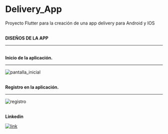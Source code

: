# Delivery_App
Proyecto Flutter para la creación de una app delivery para Android y IOS

<br>
<b> DISEÑOS DE LA APP</b>

<hr>

<br>
<b> Inicio de la aplicación.</b>

<hr>

![pantalla_inicial](https://github.com/OrlayMolina/App_Delivery/assets/111409267/2b50d22d-23b7-4d0c-8ebb-3049b005a6d8)

<br>
<b> Registro en la aplicación.</b>

<hr>

![registro](https://github.com/OrlayMolina/App_Delivery/assets/111409267/a65ac6be-5d3f-496b-bac5-b74a8bd77e7c)


<br>
<b>Linkedin</b>

<a href="https://www.linkedin.com/in/orlay-andres-molina-gomez-71b470241/" target="_blank">
  

![link](https://github.com/OrlayMolina/ECommerce/assets/111409267/24cda52b-f959-40f5-b823-f26306d42086)


</a>
